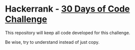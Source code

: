 # Hackerrank - [30 Days of Code Challenge](https://www.hackerrank.com/domains/tutorials/30-days-of-code)

This repository will keep all code developed for this challenge.

Be wise, try to understand instead of just copy.